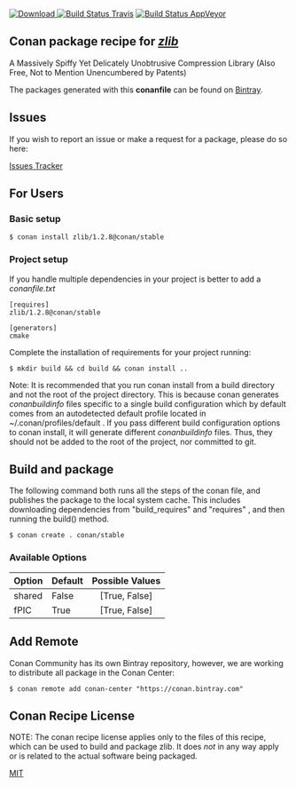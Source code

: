 [![Download](https://api.bintray.com/packages/conan-community/conan/zlib%3Aconan/images/download.svg) ](https://bintray.com/conan-community/conan/zlib%3Aconan/_latestVersion)
[![Build Status Travis](https://travis-ci.org/conan-community/conan-zlib.svg?branch=stable%2F1.2.8)](https://travis-ci.org/conan-community/conan-zlib)
[![Build Status AppVeyor](https://ci.appveyor.com/api/projects/status/github/conan-community/conan-zlib?branch=stable%2F1.2.8&svg=true)](https://ci.appveyor.com/project/ConanCIintegration/conan-zlib)

## Conan package recipe for [*zlib*](https://zlib.net)

A Massively Spiffy Yet Delicately Unobtrusive Compression Library (Also Free, Not to Mention Unencumbered by Patents)

The packages generated with this **conanfile** can be found on [Bintray](https://bintray.com/conan-community/conan/zlib%3Aconan).


## Issues

If you wish to report an issue or make a request for a package, please do so here:

[Issues Tracker](https://github.com/conan-community/community/issues)


## For Users

### Basic setup

    $ conan install zlib/1.2.8@conan/stable

### Project setup

If you handle multiple dependencies in your project is better to add a *conanfile.txt*

    [requires]
    zlib/1.2.8@conan/stable

    [generators]
    cmake

Complete the installation of requirements for your project running:

    $ mkdir build && cd build && conan install ..

Note: It is recommended that you run conan install from a build directory and not the root of the project directory.  This is because conan generates *conanbuildinfo* files specific to a single build configuration which by default comes from an autodetected default profile located in ~/.conan/profiles/default .  If you pass different build configuration options to conan install, it will generate different *conanbuildinfo* files.  Thus, they should not be added to the root of the project, nor committed to git.


## Build and package

The following command both runs all the steps of the conan file, and publishes the package to the local system cache.  This includes downloading dependencies from "build_requires" and "requires" , and then running the build() method.

    $ conan create . conan/stable


### Available Options
| Option        | Default | Possible Values  |
| ------------- |:----------------- |:------------:|
| shared      | False |  [True, False] |
| fPIC      | True |  [True, False] |


## Add Remote

Conan Community has its own Bintray repository, however, we are working to distribute all package in the Conan Center:

    $ conan remote add conan-center "https://conan.bintray.com"


## Conan Recipe License

NOTE: The conan recipe license applies only to the files of this recipe, which can be used to build and package zlib.
It does *not* in any way apply or is related to the actual software being packaged.

[MIT](git@github.com:conan-community/conan-zlib/blob/stable/1.2.8/LICENSE.md)
